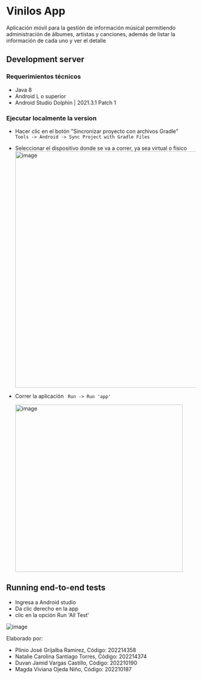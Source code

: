 # Vinilos App

Aplicación móvil para la gestión de información músical permitiendo administración de  álbumes, artistas y canciones, además de listar la información de cada uno y ver el detalle

## Development server
 ### Requerimientos técnicos
 * Java 8
 * Android L o superior 
 * Android Studio Dolphin | 2021.3.1 Patch 1
### Ejecutar localmente la version
 * Hacer clic en el botón "Sincronizar proyecto con archivos Gradle"
    ``` Tools -> Android -> Sync Project with Gradle Files```
 * Seleccionar el dispositivo donde se va a correr, ya sea virtual o fisico 
   <img width="628" alt="image" src="https://user-images.githubusercontent.com/98790557/200119892-6ec5157e-3e11-4476-b48e-191f322d2943.png">

 * Correr la aplicación
    ``` Run -> Run 'app'```
    
    <img width="445" alt="image" src="https://user-images.githubusercontent.com/98790557/200119904-3d2dda9d-4dbc-4646-8d62-55cfd9a9a9fd.png">



## Running end-to-end tests

* Ingresa a Android studio
* Da clic derecho en la app
* clic en la opción Run 'All Test'

![image](https://user-images.githubusercontent.com/98857876/200101589-39fabc56-5661-43a6-847f-f802ffaf0a83.png)


Elaborado por: 

- Plinio José Grijalba Ramirez, Código: 202214358
- Natalie Carolina Santiago Torres, Código: 202214374
- Duvan Jamid Vargas Castillo, Código: 202210190
- Magda Viviana Ojeda Niño, Código: 202210187



